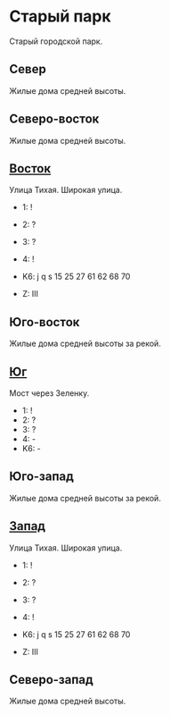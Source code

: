 # Старый парк

Старый городской парк.

## Север

Жилые дома средней высоты.

## Северо-восток

Жилые дома средней высоты.

## [Восток](./540080.md)

Улица Тихая.
Широкая улица.

* 1:    !
* 2:    ?
* 3:    ?
* 4:    !
* K6:   j   q   s
        15  25  27  61  62  68  70

* Z:    III

## Юго-восток

Жилые дома средней высоты за рекой.

## [Юг](./515085.md)

Мост через Зеленку.

* 1:    !
* 2:    ?
* 3:    ?
* 4:    -
* K6:   -

## Юго-запад

Жилые дома средней высоты за рекой.

## [Запад](./10510090.md)

Улица Тихая.
Широкая улица.

* 1:    !
* 2:    ?
* 3:    ?
* 4:    !
* K6:   j   q   s
        15  25  27  61  62  68  70

* Z:    III

## Северо-запад

Жилые дома средней высоты.

